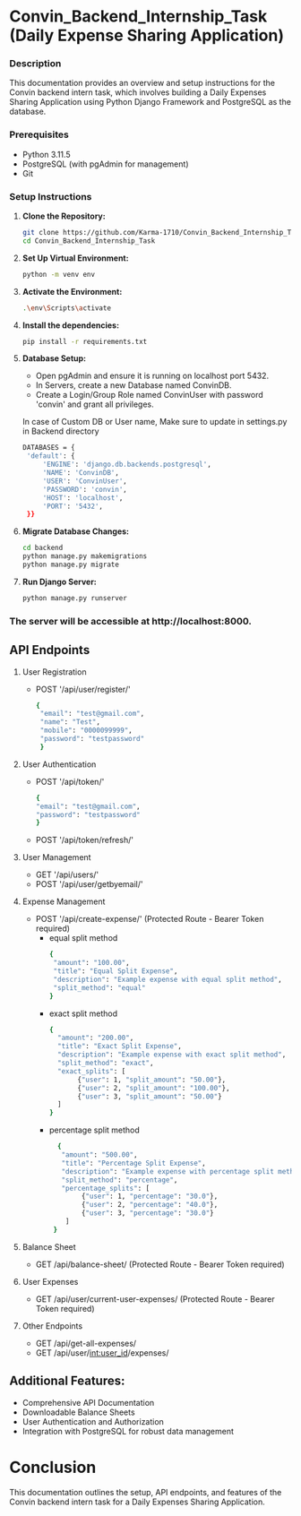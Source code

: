 # Convin_Backend_Internship_Task (Daily Expense Sharing Application)

### Description
This documentation provides an overview and setup instructions for the Convin backend intern task, which involves building a Daily Expenses Sharing Application using Python Django Framework and PostgreSQL as the database.

### Prerequisites
- Python 3.11.5
- PostgreSQL (with pgAdmin for management)
- Git

### Setup Instructions

1. **Clone the Repository:**
   ```bash
   git clone https://github.com/Karma-1710/Convin_Backend_Internship_Task.git
   cd Convin_Backend_Internship_Task

2. **Set Up Virtual Environment:**
   ```bash
   python -m venv env

3. **Activate the Environment:**
   ```bash
   .\env\Scripts\activate

4. **Install the dependencies:**
   ```bash
   pip install -r requirements.txt

5. **Database Setup:**
    - Open pgAdmin and ensure it is running on localhost port 5432.
    - In Servers, create a new Database named ConvinDB.
    - Create a Login/Group Role named ConvinUser with password 'convin' and grant all privileges.

   In case of Custom DB or User name, Make sure to update in settings.py in Backend directory
   ```bash
   DATABASES = {
    'default': {
        'ENGINE': 'django.db.backends.postgresql',
        'NAME': 'ConvinDB',
        'USER': 'ConvinUser',
        'PASSWORD': 'convin',
        'HOST': 'localhost',
        'PORT': '5432',
    }}

6. **Migrate Database Changes:**
   ```bash
   cd backend
   python manage.py makemigrations
   python manage.py migrate

7. **Run Django Server:**
   ```bash
   python manage.py runserver
   
### The server will be accessible at http://localhost:8000.

## API Endpoints

1. User Registration
   - POST '/api/user/register/'
     ```bash
     {
      "email": "test@gmail.com",
      "name": "Test",
      "mobile": "0000099999",
      "password": "testpassword"
      }

2. User Authentication
    - POST '/api/token/'
      ```bash
      {
      "email": "test@gmail.com",
      "password": "testpassword"
      }
    - POST '/api/token/refresh/'
      
3. User Management
    - GET '/api/users/'
    - POST '/api/user/getbyemail/'
  
4. Expense Management
     - POST '/api/create-expense/' (Protected Route - Bearer Token required)
         - equal split method
           ```bash
           {
            "amount": "100.00",
            "title": "Equal Split Expense",
            "description": "Example expense with equal split method",
            "split_method": "equal"
           }
        - exact split method
          ```bash
          {
            "amount": "200.00",
            "title": "Exact Split Expense",
            "description": "Example expense with exact split method",
            "split_method": "exact",
            "exact_splits": [
                 {"user": 1, "split_amount": "50.00"},
                 {"user": 2, "split_amount": "100.00"},
                 {"user": 3, "split_amount": "50.00"}
            ]
          }

       - percentage split method
         ```bash
           {
            "amount": "500.00",
            "title": "Percentage Split Expense",
            "description": "Example expense with percentage split method",
            "split_method": "percentage",
            "percentage_splits": [
                 {"user": 1, "percentage": "30.0"},
                 {"user": 2, "percentage": "40.0"},
                 {"user": 3, "percentage": "30.0"}
             ]
          }
5. Balance Sheet
      - GET /api/balance-sheet/ (Protected Route - Bearer Token required)

6. User Expenses
      - GET /api/user/current-user-expenses/ (Protected Route - Bearer Token required)

7. Other Endpoints
      - GET /api/get-all-expenses/
      - GET /api/user/<int:user_id>/expenses/
  
## Additional Features:
- Comprehensive API Documentation
- Downloadable Balance Sheets
- User Authentication and Authorization
- Integration with PostgreSQL for robust data management

# Conclusion
This documentation outlines the setup, API endpoints, and features of the Convin backend intern task for a Daily Expenses Sharing Application.
